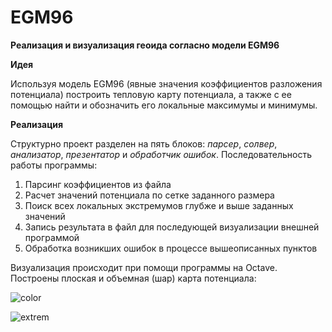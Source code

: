 # EGM96
**Реализация и визуализация геоида согласно модели EGM96**

**Идея**

Используя модель EGM96 (явные значения коэффициентов разложения потенциала) построить тепловую карту потенциала, а также с ее помощью найти и обозначить его локальные максимумы и минимумы.

**Реализация**

Структурно проект разделен на пять блоков: _парсер_, _солвер_, _анализатор_, _презентатор_ и _обработчик ошибок_.
Последовательность работы программы:
  1. Парсинг коэффициентов из файла
  2. Расчет значений потенциала по сетке заданного размера
  3. Поиск всех локальных экстремумов глубже и выше заданных значений
  4. Запись результата в файл для последующей визуализации внешней программой
  5. Обработка возникших ошибок в процессе вышеописанных пунктов

Визуализация происходит при помощи программы на Octave. Построены плоская и объемная (шар) карта потенциала:

![color](https://github.com/user-attachments/assets/20de86b5-a55d-455d-9cf0-7fc4cc8e04a6)

![extrem](https://github.com/user-attachments/assets/3976e7f9-aae0-4783-b17f-f87a87f49279)
